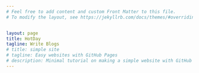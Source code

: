 ```yaml
---
# Feel free to add content and custom Front Matter to this file.
# To modify the layout, see https://jekyllrb.com/docs/themes/#overriding-theme-defaults


layout: page
title: HotDay
tagline: Write Blogs
# title: simple site
# tagline: Easy websites with GitHub Pages
# description: Minimal tutorial on making a simple website with GitHub Pages
---
```

